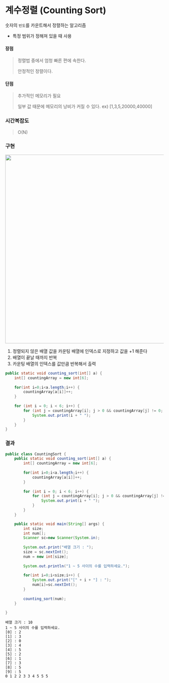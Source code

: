 ﻿# 계수정렬 (Counting Sort)
숫자의 `빈도`를 카운트해서 정렬하는 알고리즘

- 특정 범위가 정해져 있을 때 사용

#### 장점

> 정렬법 중에서 엄청 빠른 편에 속한다.
> 
> 안정적인 정렬이다.

#### 단점

> 추가적인 메모리가 필요
> 
> 일부 값 때문에 메모리의 낭비가 커질 수 있다. 
> ex) [1,3,5,20000,40000]

### 시간복잡도

> O(N)

### 구현

<img src="https://user-images.githubusercontent.com/46274903/92990042-b0f12980-f513-11ea-8cc8-4f5a7cc07662.PNG " width="600"  height="">

1. 정렬되지 않은 배열 값을 카운팅 배열에 인덱스로 지정하고 값을 +1 해준다
2. 배열이 끝날 때까지 반복
3. 카운팅 배열의 인덱스를 값만큼 반복해서 출력

```java
public static void counting_sort(int[] a) {
	int[] countingArray = new int[6];
	
	for(int i=0;i<a.length;i++) {
		countingArray[a[i]]++;
	}
	
	for (int i = 0; i < 6; i++) {
		for (int j = countingArray[i]; j > 0 && countingArray[j] != 0; j--) {
			System.out.print(i + " ");
		}
	}
}
```
### 결과
```java
public class CountingSort {
	public static void counting_sort(int[] a) {
		int[] countingArray = new int[6];
		
		for(int i=0;i<a.length;i++) {
			countingArray[a[i]]++;
		}
		
		for (int i = 0; i < 6; i++) {
			for (int j = countingArray[i]; j > 0 && countingArray[j] != 0; j--) {
				System.out.print(i + " ");
			}
		}
	}

	public static void main(String[] args) {
		int size;
		int num[];
		Scanner sc=new Scanner(System.in);
		
		System.out.print("배열 크기 : ");
		size = sc.nextInt();
		num = new int[size];
		
		System.out.println("1 ~ 5 사이의 수를 입력하세요.");
		
		for(int i=0;i<size;i++) {
			System.out.print("[" + i + "] : ");
			num[i]=sc.nextInt();
		}
		
		counting_sort(num);
	}

}
```
```
배열 크기 : 10
1 ~ 5 사이의 수를 입력하세요.
[0] : 2
[1] : 3
[2] : 0
[3] : 4
[4] : 5
[5] : 2
[6] : 1
[7] : 3
[8] : 5
[9] : 5
0 1 2 2 3 3 4 5 5 5 
```
